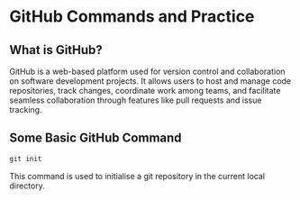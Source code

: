 # GitHub Commands and Practice

## What is GitHub?

GitHub is a web-based platform used for version control and collaboration on software development projects. It allows users to host and manage code repositories, track changes, coordinate work among teams, and facilitate seamless collaboration through features like pull requests and issue tracking.

## Some Basic GitHub Command

```jsx
git init
```

This command is used to initialise a git repository in the current local directory.
